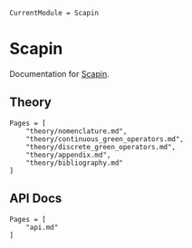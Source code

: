 ```@meta
CurrentModule = Scapin
```

# Scapin

Documentation for [Scapin](https://github.com/sbrisard/Scapin.jl).

## Theory

```@contents
Pages = [
    "theory/nomenclature.md",
	"theory/continuous_green_operators.md",
	"theory/discrete_green_operators.md",
	"theory/appendix.md",
	"theory/bibliography.md"
]
```

## API Docs

```@contents
Pages = [
    "api.md"
]
```
